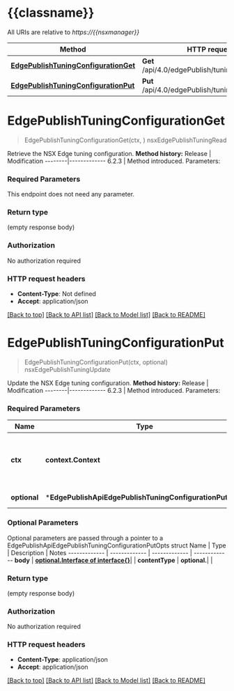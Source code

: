 # {{classname}}

All URIs are relative to *https://{{nsxmanager}}*

Method | HTTP request | Description
------------- | ------------- | -------------
[**EdgePublishTuningConfigurationGet**](EdgePublishApi.md#EdgePublishTuningConfigurationGet) | **Get** /api/4.0/edgePublish/tuningConfiguration | nsxEdgePublishTuningRead
[**EdgePublishTuningConfigurationPut**](EdgePublishApi.md#EdgePublishTuningConfigurationPut) | **Put** /api/4.0/edgePublish/tuningConfiguration | nsxEdgePublishTuningUpdate

# **EdgePublishTuningConfigurationGet**
> EdgePublishTuningConfigurationGet(ctx, )
nsxEdgePublishTuningRead

Retrieve the NSX Edge tuning configuration.  **Method history:**  Release | Modification --------|------------- 6.2.3 | Method introduced.   Parameters:  

### Required Parameters
This endpoint does not need any parameter.

### Return type

 (empty response body)

### Authorization

No authorization required

### HTTP request headers

 - **Content-Type**: Not defined
 - **Accept**: application/json

[[Back to top]](#) [[Back to API list]](../README.md#documentation-for-api-endpoints) [[Back to Model list]](../README.md#documentation-for-models) [[Back to README]](../README.md)

# **EdgePublishTuningConfigurationPut**
> EdgePublishTuningConfigurationPut(ctx, optional)
nsxEdgePublishTuningUpdate

Update the NSX Edge tuning configuration.  **Method history:**  Release | Modification --------|------------- 6.2.3 | Method introduced.   Parameters:  

### Required Parameters

Name | Type | Description  | Notes
------------- | ------------- | ------------- | -------------
 **ctx** | **context.Context** | context for authentication, logging, cancellation, deadlines, tracing, etc.
 **optional** | ***EdgePublishApiEdgePublishTuningConfigurationPutOpts** | optional parameters | nil if no parameters

### Optional Parameters
Optional parameters are passed through a pointer to a EdgePublishApiEdgePublishTuningConfigurationPutOpts struct
Name | Type | Description  | Notes
------------- | ------------- | ------------- | -------------
 **body** | [**optional.Interface of interface{}**](interface{}.md)|  | 
 **contentType** | **optional.**|  | 

### Return type

 (empty response body)

### Authorization

No authorization required

### HTTP request headers

 - **Content-Type**: application/json
 - **Accept**: application/json

[[Back to top]](#) [[Back to API list]](../README.md#documentation-for-api-endpoints) [[Back to Model list]](../README.md#documentation-for-models) [[Back to README]](../README.md)

